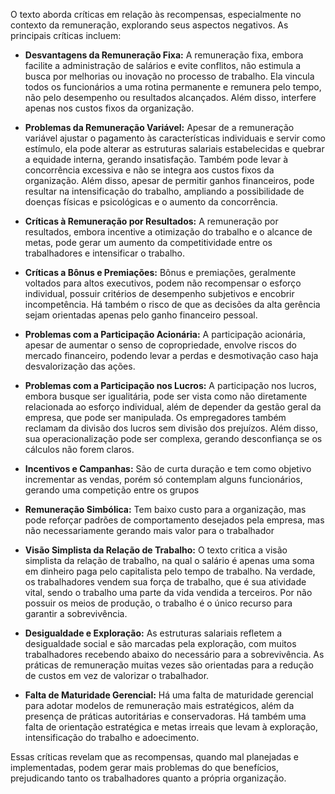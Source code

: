 O texto aborda críticas em relação às recompensas, especialmente no contexto da remuneração, explorando seus aspectos negativos. As principais críticas incluem:

- **Desvantagens da Remuneração Fixa:** A remuneração fixa, embora facilite a administração de salários e evite conflitos, não estimula a busca por melhorias ou inovação no processo de trabalho. Ela vincula todos os funcionários a uma rotina permanente e remunera pelo tempo, não pelo desempenho ou resultados alcançados. Além disso, interfere apenas nos custos fixos da organização.
    
- **Problemas da Remuneração Variável:** Apesar de a remuneração variável ajustar o pagamento às características individuais e servir como estímulo, ela pode alterar as estruturas salariais estabelecidas e quebrar a equidade interna, gerando insatisfação. Também pode levar à concorrência excessiva e não se integra aos custos fixos da organização. Além disso, apesar de permitir ganhos financeiros, pode resultar na intensificação do trabalho, ampliando a possibilidade de doenças físicas e psicológicas e o aumento da concorrência.
    
- **Críticas à Remuneração por Resultados:** A remuneração por resultados, embora incentive a otimização do trabalho e o alcance de metas, pode gerar um aumento da competitividade entre os trabalhadores e intensificar o trabalho.
    
- **Críticas a Bônus e Premiações:** Bônus e premiações, geralmente voltados para altos executivos, podem não recompensar o esforço individual, possuir critérios de desempenho subjetivos e encobrir incompetência. Há também o risco de que as decisões da alta gerência sejam orientadas apenas pelo ganho financeiro pessoal.
    
- **Problemas com a Participação Acionária:** A participação acionária, apesar de aumentar o senso de copropriedade, envolve riscos do mercado financeiro, podendo levar a perdas e desmotivação caso haja desvalorização das ações.
    
- **Problemas com a Participação nos Lucros:** A participação nos lucros, embora busque ser igualitária, pode ser vista como não diretamente relacionada ao esforço individual, além de depender da gestão geral da empresa, que pode ser manipulada. Os empregadores também reclamam da divisão dos lucros sem divisão dos prejuízos. Além disso, sua operacionalização pode ser complexa, gerando desconfiança se os cálculos não forem claros.
    
- **Incentivos e Campanhas:** São de curta duração e tem como objetivo incrementar as vendas, porém só contemplam alguns funcionários, gerando uma competição entre os grupos
    
- **Remuneração Simbólica:** Tem baixo custo para a organização, mas pode reforçar padrões de comportamento desejados pela empresa, mas não necessariamente gerando mais valor para o trabalhador
    
- **Visão Simplista da Relação de Trabalho:** O texto critica a visão simplista da relação de trabalho, na qual o salário é apenas uma soma em dinheiro paga pelo capitalista pelo tempo de trabalho. Na verdade, os trabalhadores vendem sua força de trabalho, que é sua atividade vital, sendo o trabalho uma parte da vida vendida a terceiros. Por não possuir os meios de produção, o trabalho é o único recurso para garantir a sobrevivência.
    
- **Desigualdade e Exploração:** As estruturas salariais refletem a desigualdade social e são marcadas pela exploração, com muitos trabalhadores recebendo abaixo do necessário para a sobrevivência. As práticas de remuneração muitas vezes são orientadas para a redução de custos em vez de valorizar o trabalhador.
    
- **Falta de Maturidade Gerencial:** Há uma falta de maturidade gerencial para adotar modelos de remuneração mais estratégicos, além da presença de práticas autoritárias e conservadoras. Há também uma falta de orientação estratégica e metas irreais que levam à exploração, intensificação do trabalho e adoecimento.
    

Essas críticas revelam que as recompensas, quando mal planejadas e implementadas, podem gerar mais problemas do que benefícios, prejudicando tanto os trabalhadores quanto a própria organização.